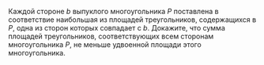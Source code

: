 Каждой стороне $b$ выпуклого многоугольника $P$ поставлена в соответствие наибольшая из площадей треугольников, содержащихся в $P$, одна из сторон которых совпадает с $b$. Докажите, что сумма площадей треугольников, соответствующих всем сторонам многоугольника $P$, не меньше удвоенной площади этого многоугольника.